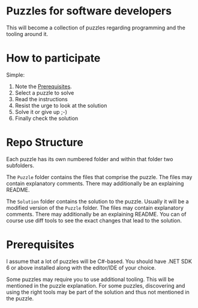 # Puzzles for software developers

This will become a collection of puzzles regarding programming and the tooling around it.

# How to participate

Simple:

1. Note the [Prerequisites](#Prerequisites).
2. Select a puzzle to solve
3. Read the instructions
4. Resist the urge to look at the solution
5. Solve it or give up ;-)
6. Finally check the solution

# Repo Structure

Each puzzle has its own numbered folder and within that folder two subfolders.

The `Puzzle` folder contains the files that comprise the puzzle.
The files may contain explanatory comments.
There may additionally be an explaining README.


The `Solution` folder contains the solution to the puzzle.
Usually it will be a modified version of the `Puzzle` folder.
The files may contain explanatory comments.
There may additionally be an explaining README.
You can of course use diff tools to see the exact changes that lead to the solution.

# Prerequisites

I assume that a lot of puzzles will be C#-based.
You should have .NET SDK 6 or above installed along with the editor/IDE of your choice.

Some puzzles may require you to use additional tooling.
This will be mentioned in the puzzle explanation.
For some puzzles, discovering and using the right tools may be part of the solution and thus not mentioned in the puzzle.
